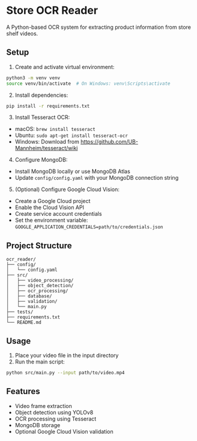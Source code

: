 # Store OCR Reader

A Python-based OCR system for extracting product information from store shelf videos.

## Setup

1. Create and activate virtual environment:
```bash
python3 -m venv venv
source venv/bin/activate  # On Windows: venv\Scripts\activate
```

2. Install dependencies:
```bash
pip install -r requirements.txt
```

3. Install Tesseract OCR:
- macOS: `brew install tesseract`
- Ubuntu: `sudo apt-get install tesseract-ocr`
- Windows: Download from https://github.com/UB-Mannheim/tesseract/wiki

4. Configure MongoDB:
- Install MongoDB locally or use MongoDB Atlas
- Update `config/config.yaml` with your MongoDB connection string

5. (Optional) Configure Google Cloud Vision:
- Create a Google Cloud project
- Enable the Cloud Vision API
- Create service account credentials
- Set the environment variable: `GOOGLE_APPLICATION_CREDENTIALS=path/to/credentials.json`

## Project Structure

```
ocr_reader/
├── config/
│   └── config.yaml
├── src/
│   ├── video_processing/
│   ├── object_detection/
│   ├── ocr_processing/
│   ├── database/
│   ├── validation/
│   └── main.py
├── tests/
├── requirements.txt
└── README.md
```

## Usage

1. Place your video file in the input directory
2. Run the main script:
```bash
python src/main.py --input path/to/video.mp4
```

## Features

- Video frame extraction
- Object detection using YOLOv8
- OCR processing using Tesseract
- MongoDB storage
- Optional Google Cloud Vision validation
